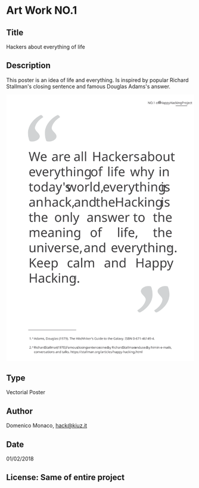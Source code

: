 # Art Work NO.1

## Title
Hackers about everything of life

## Description

This poster is an idea of life and everything. Is inspired by popular Richard Stallman's closing sentence and famous Douglas Adams's answer. 

![Alt text](./1_Hackers_about_everything_of_life.svg)

## Type
Vectorial Poster

## Author
Domenico Monaco, hack@kiuz.it

## Date
01/02/2018

## License: Same of entire project
